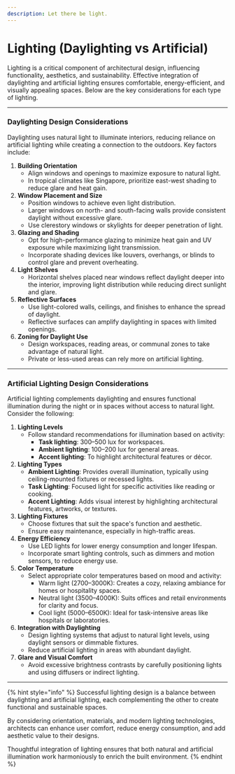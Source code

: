 ```yaml
---
description: Let there be light.
---
```


# Lighting (Daylighting vs Artificial)

Lighting is a critical component of architectural design, influencing functionality, aesthetics, and sustainability. Effective integration of daylighting and artificial lighting ensures comfortable, energy-efficient, and visually appealing spaces. Below are the key considerations for each type of lighting.

***

### **Daylighting Design Considerations**

Daylighting uses natural light to illuminate interiors, reducing reliance on artificial lighting while creating a connection to the outdoors. Key factors include:

1. **Building Orientation**
   * Align windows and openings to maximize exposure to natural light.
   * In tropical climates like Singapore, prioritize east-west shading to reduce glare and heat gain.
2. **Window Placement and Size**
   * Position windows to achieve even light distribution.
   * Larger windows on north- and south-facing walls provide consistent daylight without excessive glare.
   * Use clerestory windows or skylights for deeper penetration of light.
3. **Glazing and Shading**
   * Opt for high-performance glazing to minimize heat gain and UV exposure while maximizing light transmission.
   * Incorporate shading devices like louvers, overhangs, or blinds to control glare and prevent overheating.
4. **Light Shelves**
   * Horizontal shelves placed near windows reflect daylight deeper into the interior, improving light distribution while reducing direct sunlight and glare.
5. **Reflective Surfaces**
   * Use light-colored walls, ceilings, and finishes to enhance the spread of daylight.
   * Reflective surfaces can amplify daylighting in spaces with limited openings.
6. **Zoning for Daylight Use**
   * Design workspaces, reading areas, or communal zones to take advantage of natural light.
   * Private or less-used areas can rely more on artificial lighting.

***

### **Artificial Lighting Design Considerations**

Artificial lighting complements daylighting and ensures functional illumination during the night or in spaces without access to natural light. Consider the following:

1. **Lighting Levels**
   * Follow standard recommendations for illumination based on activity:
     * **Task lighting**: 300–500 lux for workspaces.
     * **Ambient lighting**: 100–200 lux for general areas.
     * **Accent lighting**: To highlight architectural features or décor.
2. **Lighting Types**
   * **Ambient Lighting**: Provides overall illumination, typically using ceiling-mounted fixtures or recessed lights.
   * **Task Lighting**: Focused light for specific activities like reading or cooking.
   * **Accent Lighting**: Adds visual interest by highlighting architectural features, artworks, or textures.
3. **Lighting Fixtures**
   * Choose fixtures that suit the space's function and aesthetic.
   * Ensure easy maintenance, especially in high-traffic areas.
4. **Energy Efficiency**
   * Use LED lights for lower energy consumption and longer lifespan.
   * Incorporate smart lighting controls, such as dimmers and motion sensors, to reduce energy use.
5. **Color Temperature**
   * Select appropriate color temperatures based on mood and activity:
     * Warm light (2700–3000K): Creates a cozy, relaxing ambiance for homes or hospitality spaces.
     * Neutral light (3500–4000K): Suits offices and retail environments for clarity and focus.
     * Cool light (5000–6500K): Ideal for task-intensive areas like hospitals or laboratories.
6. **Integration with Daylighting**
   * Design lighting systems that adjust to natural light levels, using daylight sensors or dimmable fixtures.
   * Reduce artificial lighting in areas with abundant daylight.
7. **Glare and Visual Comfort**
   * Avoid excessive brightness contrasts by carefully positioning lights and using diffusers or indirect lighting.

***

{% hint style="info" %}
Successful lighting design is a balance between daylighting and artificial lighting, each complementing the other to create functional and sustainable spaces.&#x20;

By considering orientation, materials, and modern lighting technologies, architects can enhance user comfort, reduce energy consumption, and add aesthetic value to their designs.&#x20;

Thoughtful integration of lighting ensures that both natural and artificial illumination work harmoniously to enrich the built environment.
{% endhint %}

